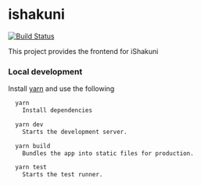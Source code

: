 # ishakuni

[![Build Status](https://travis-ci.org/ishakuni/frontend.svg?branch=master)](https://travis-ci.org/ishakuni/frontend)

This project provides the frontend for iShakuni


### Local development

Install [yarn](https://yarnpkg.com/en/docs/install) and use the following

```bash
  yarn
    Install dependencies

  yarn dev
    Starts the development server.

  yarn build
    Bundles the app into static files for production.

  yarn test
    Starts the test runner.
```
